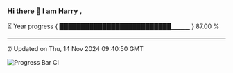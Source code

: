 ### Hi there 👋 I am Harry , 

⏳ Year progress { ██████████████████████████▁▁▁▁ } 87.00 %

---

⏰ Updated on Thu, 14 Nov 2024 09:40:50 GMT

![Progress Bar CI](https://github.com/duykhang68/duykhang68/workflows/Progress%20Bar%20CI/badge.svg)
